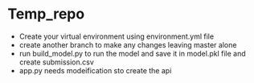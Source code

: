 # Temp_repo
- Create your virtual environment using environment.yml file
- create another branch to make any changes leaving master alone
- run build_model.py to run the model and save it in model.pkl file and create submission.csv
- app.py needs modeification sto create the api
